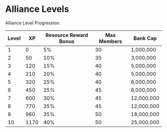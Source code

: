 # Alliance Levels 

Alliance Level Progression

| Level | XP  | Resource Reward Bonus | Max Members | Bank Cap    |
|-------|-----|------------------------|-------------|-------------|
| 1     | 0   | 5%                     | 30          | 1,000,000   |
| 2     | 50  | 10%                    | 35          | 3,000,000   |
| 3     | 120 | 15%                    | 40          | 5,000,000   |
| 4     | 210 | 20%                    | 40          | 5,000,000   |
| 5     | 320 | 25%                    | 40          | 8,000,000   |
| 6     | 450 | 25%                    | 45          | 8,000,000   |
| 7     | 600 | 30%                    | 45          | 12,000,000  |
| 8     | 770 | 35%                    | 45          | 12,000,000  |
| 9     | 960 | 35%                    | 50          | 18,000,000  |
| 10    | 1170| 40%                    | 50          | 25,000,000  |
